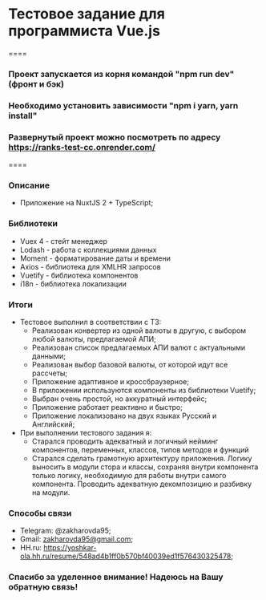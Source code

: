 # Тестовое задание для программиста Vue.js

====

### Проект запускается из корня командой "npm run dev" (фронт и бэк)

### Необходимо установить зависимости "npm i yarn, yarn install"

### Развернутый проект можно посмотреть по адресу https://ranks-test-cc.onrender.com/

====

### Описание

- Приложение на NuxtJS 2 + TypeScript;

### Библиотеки

- Vuex 4 - стейт менеджер
- Lodash - работа с коллекциями данных
- Moment - форматирование даты и времени
- Axios - библиотека для XMLHR запросов
- Vuetify - библиотека компонентов
- i18n - библиотека локализации

### Итоги

- Тестовое выполнил в соответствии с ТЗ:
  - Реализован конвертер из одной валюты в другую, с выбором любой валюты, предлагаемой АПИ;
  - Реализован список предлагаемых АПИ валют с актуальными данными;
  - Реализован выбор базовой валюты, от которой идут все рассчеты;
  - Приложение адаптивное и кроссбраузерное;
  - В приложении используются компоненты из библиотеки Vuetify;
  - Выбран очень простой, но аккуратный интерфейс;
  - Приложение работает реактивно и быстро;
  - Приложение локализовано на двух языках Русский и Английский;
- При выполнении тестового задания я:
  - Старался проводить адекватный и логичный нейминг компонентов, переменных, классов, типов методов и функций
  - Старался сделать грамотную архитектуру приложения. Логику выносить в модули стора и классы, сохраняя внутри компонента только логику, необходимую для работы внутри самого компонента. Проводить адекватную декомпозицию и разбивку на модули.

### Способы связи

- Telegram: @zakharovda95;
- Gmail: zakharovda95@gmail.com;
- HH.ru: https://yoshkar-ola.hh.ru/resume/548ad4b1ff0b570bf40039ed1f576430325478;

### Спасибо за уделенное внимание! Надеюсь на Вашу обратную связь!
